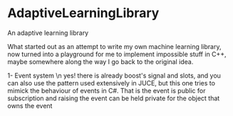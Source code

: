 # AdaptiveLearningLibrary
An adaptive learning library

What started out as an attempt to write my own machine learning library, now turned into a playground for me to implement impossible stuff in C++, maybe somewhere along the way I go back to the original idea.

1- Event system \n
yes! there is already boost's signal and slots, and you can also use the pattern used extensively in JUCE, but this one tries to mimick the behaviour of events in C#. That is the event is public for subscription and raising the event can be held private for the object that owns the event
